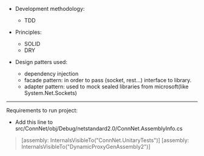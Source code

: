 - Development methodology:
    - TDD

- Principles:
    - SOLID
    - DRY

- Design patters used:
    - dependency injection
    - facade pattern: in order to pass (socket, rest...) interface to library.
    - adapter pattern: used to mock sealed libraries from microsoft(like System.Net.Sockets)

---

Requirements to run project:

- Add this line to src/ConnNet/obj/Debug/netstandard2.0/ConnNet.AssemblyInfo.cs
> [assembly: InternalsVisibleTo("ConnNet.UnitaryTests")]
> [assembly: InternalsVisibleTo("DynamicProxyGenAssembly2")]